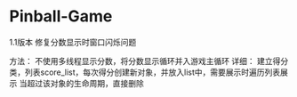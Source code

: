 # Pinball-Game
1.1版本
修复分数显示时窗口闪烁问题

方法：
不使用多线程显示分数，将分数显示循环并入游戏主循环
详细：
建立得分类，列表score_list，每次得分创建新对象，并放入list中，需要展示时遍历列表展示
当超过该对象的生命周期，直接删除
